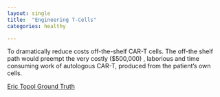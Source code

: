 ```yaml
---
layout: single
title:  "Engineering T-Cells"
categories: healthy

---
```

To dramatically reduce costs off-the-shelf CAR-T cells. The off-the shelf path would preempt the very costly ($500,000) , laborious and time consuming work of autologous CAR-T, produced from the patient’s own cells. 
 
[Eric Topol Ground Truth](https://erictopol.substack.com/p/engineering-t-cells?utm_source=substack&utm_medium=email)